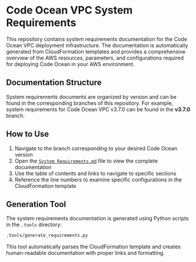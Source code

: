 # Code Ocean VPC System Requirements

This repository contains system requirements documentation for the Code Ocean VPC deployment 
infrastructure. The documentation is automatically generated from CloudFormation templates and 
provides a comprehensive overview of the AWS resources, parameters, and configurations required 
for deploying Code Ocean in your AWS environment.

## Documentation Structure

System requirements documents are organized by version and can be found in the corresponding 
branches of this repository. For example, system requirements for Code Ocean VPC v3.7.0 can be 
found in the **v3.7.0** branch.

## How to Use

1. Navigate to the branch corresponding to your desired Code Ocean version
2. Open the [`System Requirements.md`](System%20Requirements.md) file to view the complete documentation
3. Use the table of contents and links to navigate to specific sections
4. Reference the line numbers to examine specific configurations in the CloudFormation template

## Generation Tool

The system requirements documentation is generated using Python scripts in the `.tools` directory:

```bash
.tools/generate_requirements.py
```

This tool automatically parses the CloudFormation template and creates human-readable 
documentation with proper links and formatting.
